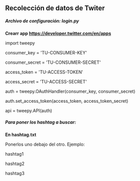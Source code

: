<h2>Recolección de datos de Twiter</h2>

<h5>Archivo de configuración: login.py</h5>
<b>Crearr app <a href="https://developer.twitter.com/en/apps">https://developer.twitter.com/en/apps</a></b>
<p>
import tweepy

<p>consumer_key = 'TU-CONSUMER-KEY'</p>
<p>consumer_secret = 'TU-CONSUMER-SECRET'</p>
<p>access_token = 'TU-ACCESS-TOKEN'<p>
<p>access_secret = 'TU-ACCESS-SECRET'</p>

<p>auth = tweepy.OAuthHandler(consumer_key, consumer_secret)</p>
<p>auth.set_access_token(access_token, access_token_secret)</p>

api = tweepy.API(auth)
</p>

<h5>Para poner los hashtag a buscar:</h5>
<b>En hashtag.txt</b>
<p>Ponerlos uno debajo del otro. Ejemplo:</p>
<p>hashtag1</p>
<p>hashtag2</p>
<p>hashtag3</p>
